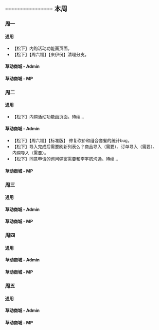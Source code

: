 ## ---------------- 本周

### 周一
#### 通用
* 【松下】内购活动功能画页面。
* 【松下】【周六福】【来伊份】清理分支。
#### 草动商城 - Admin
#### 草动商城 - MP

### 周二
#### 通用
* 【松下】内购活动功能画页面。待续...
#### 草动商城 - Admin
* 【松下】【周六福】【标准版】 修复砍价和组合套餐的统计bug。
* 【松下】导入完成后需要刷新列表么？商品导入（需要）、订单导入（需要）、内购导入（需要）。
* 【松下】同意申请的询问弹窗需要和李宇航沟通。待续...
#### 草动商城 - MP

### 周三
#### 通用
#### 草动商城 - Admin
#### 草动商城 - MP

### 周四
#### 通用
#### 草动商城 - Admin
#### 草动商城 - MP

### 周五
#### 通用
#### 草动商城 - Admin
#### 草动商城 - MP
